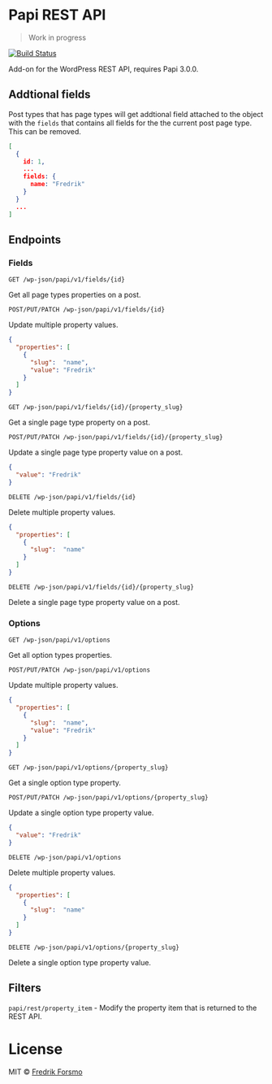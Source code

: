 # Papi REST API

> Work in progress

[![Build Status](https://travis-ci.org/wp-papi/papi-rest-api.svg?branch=master)](https://travis-ci.org/wp-papi/papi-rest-api)

Add-on for the WordPress REST API, requires Papi 3.0.0.

## Addtional fields

Post types that has page types will get addtional field attached to the object with the `fields` that contains all fields for the the current post page type. This can be removed.

```json
[
  {
    id: 1,
    ...
    fields: {
      name: "Fredrik"
    }
  }
  ...
]
```

## Endpoints

### Fields

`GET /wp-json/papi/v1/fields/{id}`

Get all page types properties on a post.

`POST/PUT/PATCH /wp-json/papi/v1/fields/{id}`

Update multiple property values.

```json
{
  "properties": [
    {
      "slug":  "name",
      "value": "Fredrik"
    }
  ]
}
```

`GET /wp-json/papi/v1/fields/{id}/{property_slug}`

Get a single page type property on a post.

`POST/PUT/PATCH /wp-json/papi/v1/fields/{id}/{property_slug}`

Update a single page type property value on a post.

```json
{
  "value": "Fredrik"
}
```

`DELETE /wp-json/papi/v1/fields/{id}`

Delete multiple property values.

```json
{
  "properties": [
    {
      "slug":  "name"
    }
  ]
}
```

`DELETE /wp-json/papi/v1/fields/{id}/{property_slug}`

Delete a single page type property value on a post.

### Options

`GET /wp-json/papi/v1/options`

Get all option types properties.

`POST/PUT/PATCH /wp-json/papi/v1/options`

Update multiple property values.

```json
{
  "properties": [
    {
      "slug":  "name",
      "value": "Fredrik"
    }
  ]
}
```

`GET /wp-json/papi/v1/options/{property_slug}`

Get a single option type property.

`POST/PUT/PATCH /wp-json/papi/v1/options/{property_slug}`

Update a single option type property value.

```json
{
  "value": "Fredrik"
}
```

`DELETE /wp-json/papi/v1/options`

Delete multiple property values.

```json
{
  "properties": [
    {
      "slug":  "name"
    }
  ]
}
```

`DELETE /wp-json/papi/v1/options/{property_slug}`

Delete a single option type property value.

## Filters

`papi/rest/property_item` - Modify the property item that is returned to the REST API.

# License

MIT © [Fredrik Forsmo](https://github.com/frozzare)
